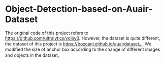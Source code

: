 # Object-Detection-based-on-Auair-Dataset
The original code of this project refers to https://github.com/ultralytics/yolov3.
However, the dataset is quite different, the dataset of this project is https://bozcani.github.io/auairdataset。
We modified the size of anchor box according to the change of different images and objects in the dataset。

